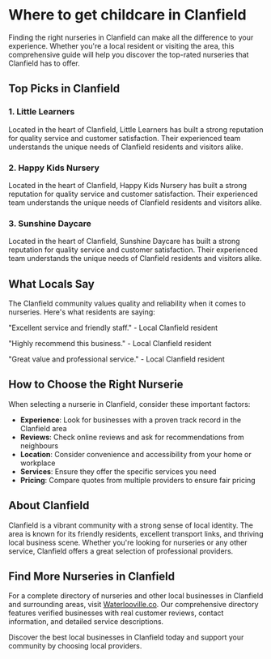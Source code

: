 # Where to get childcare in Clanfield

Finding the right nurseries in Clanfield can make all the difference to your experience. Whether you're a local resident or visiting the area, this comprehensive guide will help you discover the top-rated nurseries that Clanfield has to offer.

## Top Picks in Clanfield

### 1. Little Learners
Located in the heart of Clanfield, Little Learners has built a strong reputation for quality service and customer satisfaction. Their experienced team understands the unique needs of Clanfield residents and visitors alike.

### 2. Happy Kids Nursery
Located in the heart of Clanfield, Happy Kids Nursery has built a strong reputation for quality service and customer satisfaction. Their experienced team understands the unique needs of Clanfield residents and visitors alike.

### 3. Sunshine Daycare
Located in the heart of Clanfield, Sunshine Daycare has built a strong reputation for quality service and customer satisfaction. Their experienced team understands the unique needs of Clanfield residents and visitors alike.

## What Locals Say

The Clanfield community values quality and reliability when it comes to nurseries. Here's what residents are saying:

"Excellent service and friendly staff." - Local Clanfield resident

"Highly recommend this business." - Local Clanfield resident

"Great value and professional service." - Local Clanfield resident

## How to Choose the Right Nurserie

When selecting a nurserie in Clanfield, consider these important factors:

- **Experience**: Look for businesses with a proven track record in the Clanfield area
- **Reviews**: Check online reviews and ask for recommendations from neighbours
- **Location**: Consider convenience and accessibility from your home or workplace
- **Services**: Ensure they offer the specific services you need
- **Pricing**: Compare quotes from multiple providers to ensure fair pricing

## About Clanfield

Clanfield is a vibrant community with a strong sense of local identity. The area is known for its friendly residents, excellent transport links, and thriving local business scene. Whether you're looking for nurseries or any other service, Clanfield offers a great selection of professional providers.

## Find More Nurseries in Clanfield

For a complete directory of nurseries and other local businesses in Clanfield and surrounding areas, visit [Waterlooville.co](https://waterlooville.co). Our comprehensive directory features verified businesses with real customer reviews, contact information, and detailed service descriptions.

Discover the best local businesses in Clanfield today and support your community by choosing local providers.

